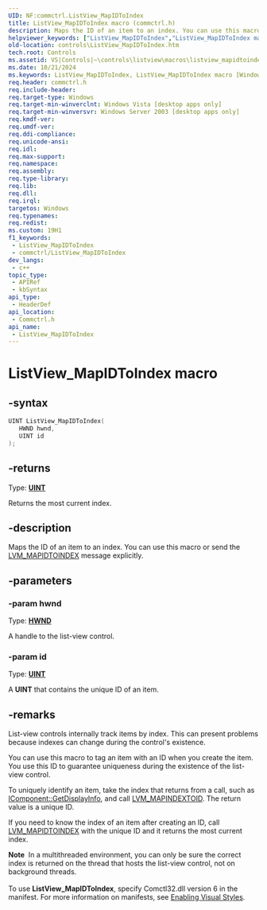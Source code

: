 ```yaml
---
UID: NF:commctrl.ListView_MapIDToIndex
title: ListView_MapIDToIndex macro (commctrl.h)
description: Maps the ID of an item to an index. You can use this macro or send the LVM_MAPIDTOINDEX message explicitly.
helpviewer_keywords: ["ListView_MapIDToIndex","ListView_MapIDToIndex macro [Windows Controls]","_win32_ListView_MapIDToIndex","_win32_ListView_MapIDToIndex_cpp","commctrl/ListView_MapIDToIndex","controls.ListView_MapIDToIndex","controls._win32_ListView_MapIDToIndex"]
old-location: controls\ListView_MapIDToIndex.htm
tech.root: Controls
ms.assetid: VS|Controls|~\controls\listview\macros\listview_mapidtoindex.htm
ms.date: 10/21/2024
ms.keywords: ListView_MapIDToIndex, ListView_MapIDToIndex macro [Windows Controls], _win32_ListView_MapIDToIndex, _win32_ListView_MapIDToIndex_cpp, commctrl/ListView_MapIDToIndex, controls.ListView_MapIDToIndex, controls._win32_ListView_MapIDToIndex
req.header: commctrl.h
req.include-header: 
req.target-type: Windows
req.target-min-winverclnt: Windows Vista [desktop apps only]
req.target-min-winversvr: Windows Server 2003 [desktop apps only]
req.kmdf-ver: 
req.umdf-ver: 
req.ddi-compliance: 
req.unicode-ansi: 
req.idl: 
req.max-support: 
req.namespace: 
req.assembly: 
req.type-library: 
req.lib: 
req.dll: 
req.irql: 
targetos: Windows
req.typenames: 
req.redist: 
ms.custom: 19H1
f1_keywords:
 - ListView_MapIDToIndex
 - commctrl/ListView_MapIDToIndex
dev_langs:
 - c++
topic_type:
 - APIRef
 - kbSyntax
api_type:
 - HeaderDef
api_location:
 - Commctrl.h
api_name:
 - ListView_MapIDToIndex
---
```


# ListView_MapIDToIndex macro

## -syntax

```cpp
UINT ListView_MapIDToIndex(
   HWND hwnd,
   UINT id
);
```

## -returns

Type: **[UINT](/windows/desktop/winprog/windows-data-types)**

Returns the most current index.


## -description

Maps the ID of an item to an index. You can use this macro or send the <a href="/windows/desktop/controls/lvm-mapidtoindex">LVM_MAPIDTOINDEX</a> message explicitly.

## -parameters

### -param hwnd

Type: <b><a href="/windows/desktop/WinProg/windows-data-types">HWND</a></b>

A handle to the list-view control.

### -param id

Type: <b><a href="/windows/desktop/WinProg/windows-data-types">UINT</a></b>

A <b>UINT</b> that contains the unique ID of an item.

## -remarks

List-view controls internally track items by index. This can present problems because indexes can change during the control's existence.

You can use this macro to tag an item with an ID when you create the item.
You use this ID to guarantee uniqueness during the existence of the list-view control.   
		

To uniquely identify an item, take the index that returns from a call, such as <a href="/windows/desktop/api/mmc/nf-mmc-icomponent-getdisplayinfo">IComponent::GetDisplayInfo</a>, and call <a href="/windows/desktop/Controls/lvm-mapindextoid">LVM_MAPINDEXTOID</a>. The return value is a unique ID.
		

If you need to know the index of an item after creating an ID, call
<a href="/windows/desktop/controls/lvm-mapidtoindex">LVM_MAPIDTOINDEX</a> with the unique ID and it returns the most current index.

<div class="alert"><b>Note</b>  In a multithreaded environment, you can only be sure the correct index is returned
on the thread that hosts the list-view control, not on background threads.</div>
<div> </div>
To use <b>ListView_MapIDToIndex</b>, specify Comctl32.dll version 6 in the manifest. For more information on manifests, see <a href="/windows/desktop/Controls/cookbook-overview">Enabling Visual Styles</a>.
